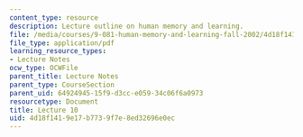 ```yaml
---
content_type: resource
description: Lecture outline on human memory and learning.
file: /media/courses/9-081-human-memory-and-learning-fall-2002/4d18f1419e17b7739f7e8ed32696e0ec_lecnote10.pdf
file_type: application/pdf
learning_resource_types:
- Lecture Notes
ocw_type: OCWFile
parent_title: Lecture Notes
parent_type: CourseSection
parent_uid: 64924945-15f9-d3cc-e059-34c06f6a0973
resourcetype: Document
title: Lecture 10
uid: 4d18f141-9e17-b773-9f7e-8ed32696e0ec
---
```

